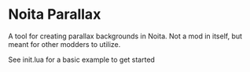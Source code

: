 # Noita Parallax
A tool for creating parallax backgrounds in Noita. Not a mod in itself, but meant for other modders to utilize.

See init.lua for a basic example to get started
